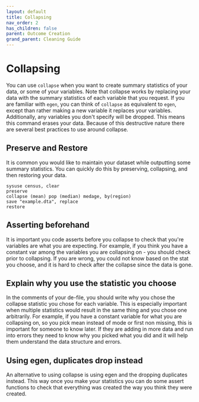 ```yaml
---
layout: default
title: Collapsing
nav_order: 2
has_children: false
parent: Outcome Creation
grand_parent: Cleaning Guide
---
```


# Collapsing

You can use `collapse` when you want to create summary statistics of your data, or some of your variables. Note that collapse works by replacing your data with the summary statistics of each variable that you request. If you are familiar with `egen`, you can think of `collapse` as equivalent to `egen`, except than rather making a new variable it replaces your variables. Additionally, any variables you don't specify will be dropped. This means this command erases your data. Because of this destructive nature there are several best practices to use around collapse. 

## Preserve and Restore 
It is common you would like to maintain your dataset while outputting some summary statistics. You can quickly do this by preserving, collapsing, and then restoring your data. 

````
sysuse census, clear
preserve
collapse (mean) pop (median) medage, by(region)
save "example.dta", replace
restore 
````

## Asserting beforehand
It is important you code asserts before you collapse to check that you're variables are what you are expecting. For example, if you think you have a constant var among the variables you are collapsing on - you should check prior to collapsing. If you are wrong, you could not know based on the stat you choose, and it is hard to check after the collapse since the data is gone. 

## Explain why you use the statistic you choose 
In the comments of your de-file, you should write why you chose the collapse statistic you chose for each variable. This is especially important when multiple statistics would result in the same thing and you chose one arbitrarily. For example, if you have a constant variable for what you are collapsing on, so you pick mean instead of mode or first non missing, this is important for someone to know later. If they are adding in more data and run into errors they need to know why you picked what you did and it will help them understand the data structure and errors.

## Using egen, duplicates drop instead 
An alternative to using collapse is using egen and the dropping duplicates instead.  This way once you make your statistics you can do some assert functions to check that everything was created the way you think they were created.


